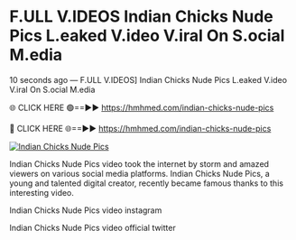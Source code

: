# F.ULL V.IDEOS Indian Chicks Nude Pics L.eaked V.ideo V.iral On S.ocial M.edia

10 seconds ago — F.ULL V.IDEOS] Indian Chicks Nude Pics L.eaked V.ideo V.iral On S.ocial M.edia

🌐 CLICK HERE 🟢==►► https://hmhmed.com/indian-chicks-nude-pics

🔴 CLICK HERE 🌐==►► https://hmhmed.com/indian-chicks-nude-pics

[![Indian Chicks Nude Pics](https://i.imgur.com/dJHk4Zq.gif)](https://hmhmed.com/indian-chicks-nude-pics)

Indian Chicks Nude Pics video took the internet by storm and amazed viewers on various social media platforms. Indian Chicks Nude Pics, a young and talented digital creator, recently became famous thanks to this interesting video.

Indian Chicks Nude Pics video instagram

Indian Chicks Nude Pics video official twitter